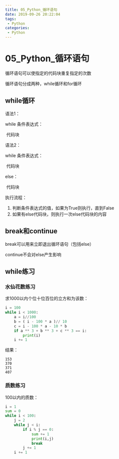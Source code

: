 ```yaml
---
title: 05_Python_循环语句
date: 2019-09-26 20:22:04
tags: 
 - Python
categories:
 - Python
---
```


# 05_Python_循环语句

循环语句可以使指定的代码块重复指定的次数

循环语句分成两种，while循环和for循环



## while循环

语法1：

while 条件表达式：

​	代码块



语法2：

while 条件表达式：

​	代码块

else：

​	代码块



执行流程：

1. 判断条件表达式的值，如果为True则执行，直到False
2. 如果有else代码块，则执行一次else代码块的内容



## break和continue

break可以用来立即退出循环语句（包括else）

continue不会对else产生影响



## while练习

### 水仙花数练习

求1000以内个位十位百位的立方和为该数：

```python
i = 100
while i < 1000:
	a = i//100
	b = ( i - 100 * a )// 10
	c = i - 100 * a - 10 * b
	if a ** 3 + b ** 3 + c ** 3 == i:
		print(i)
	i += 1
```

结果：

```
153
370
371
407
```



### 质数练习

100以内的质数：

```python
i = 1
sum = 0
while i < 100:
	j = 2
	while j < i:
		if i % j == 0:
			sum += 1
			print(i,j)
			break
		j += 1
	i += 1
```


